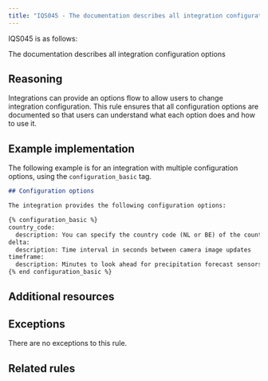 ```yaml
---
title: "IQS045 - The documentation describes all integration configuration options"
---
```


IQS045 is as follows:

The documentation describes all integration configuration options

## Reasoning

Integrations can provide an options flow to allow users to change integration configuration.
This rule ensures that all configuration options are documented so that users can understand what each option does and how to use it.

## Example implementation

The following example is for an integration with multiple configuration options, using the `configuration_basic` tag.

```markdown
## Configuration options

The integration provides the following configuration options:

{% configuration_basic %}
country_code:
  description: You can specify the country code (NL or BE) of the country to display on the camera.
delta:
  description: Time interval in seconds between camera image updates
timeframe:
  description: Minutes to look ahead for precipitation forecast sensors (minimum 5, maximum 120).
{% end configuration_basic %}

```

## Additional resources


## Exceptions

There are no exceptions to this rule.

## Related rules

